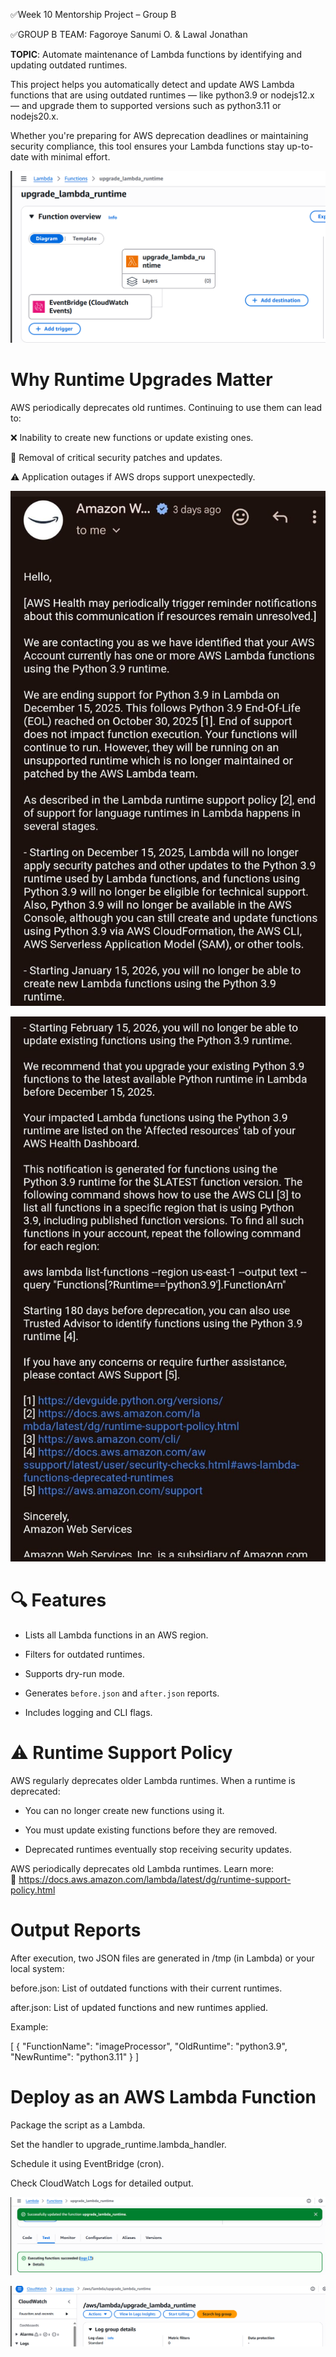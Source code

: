 ✅Week 10 Mentorship Project – Group B

✅GROUP B TEAM: Fagoroye Sanumi O.
                 & Lawal Jonathan
               
**TOPIC**: Automate maintenance of Lambda functions by identifying and updating outdated runtimes.

This project helps you automatically detect and update AWS Lambda functions that are using outdated runtimes — like python3.9 or nodejs12.x — and upgrade them to supported versions such as python3.11 or nodejs20.x.

Whether you're preparing for AWS deprecation deadlines or maintaining security compliance, this tool ensures your Lambda functions stay up-to-date with minimal effort.

![lambda](<images/Screenshot 2025-07-21 154552.png>)

# Why Runtime Upgrades Matter

AWS periodically deprecates old runtimes. Continuing to use them can lead to:

❌ Inability to create new functions or update existing ones.

🛑 Removal of critical security patches and updates.

⚠️ Application outages if AWS drops support unexpectedly.

![mail](images/aws-mail.jpg)

![mail1](images/aws-mail1.jpg)

# 🔍 Features

- Lists all Lambda functions in an AWS region.

- Filters for outdated runtimes.

- Supports dry-run mode.

- Generates `before.json` and `after.json` reports.

- Includes logging and CLI flags.

# ⚠️ Runtime Support Policy

AWS regularly deprecates older Lambda runtimes. When a runtime is deprecated:

- You can no longer create new functions using it.

- You must update existing functions before they are removed.

- Deprecated runtimes eventually stop receiving security updates.

AWS periodically deprecates old Lambda runtimes. Learn more:  
🔗 https://docs.aws.amazon.com/lambda/latest/dg/runtime-support-policy.html

# Output Reports

After execution, two JSON files are generated in /tmp (in Lambda) or your local system:

before.json: List of outdated functions with their current runtimes.

after.json: List of updated functions and new runtimes applied.

Example: 

[
  {
    "FunctionName": "imageProcessor",
    "OldRuntime": "python3.9",
    "NewRuntime": "python3.11"
  }
]

# Deploy as an AWS Lambda Function

Package the script as a Lambda.

Set the handler to upgrade_runtime.lambda_handler.

Schedule it using EventBridge (cron).

Check CloudWatch Logs for detailed output.

![test](<images/Screenshot 2025-07-21 172332.png>)

![cloudwatch](<images/Screenshot 2025-07-21 185208.png>)